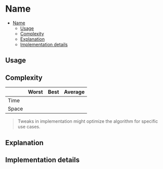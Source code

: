 # Name

- [Name](#name)
  - [Usage](#usage)
  - [Complexity](#complexity)
  - [Explanation](#explanation)
  - [Implementation details](#implementation-details)

## Usage

<!-- Use cases -->

## Complexity

|       | Worst | Best | Average |
|-------|-------|------|---------|
| Time  |  |  |  |
| Space |  |  |  |

> Tweaks in implementation might optimize the algorithm for specific use cases.

## Explanation

<!-- Explain how it works -->

## Implementation details

<!-- Optimizations, tweaks -->
